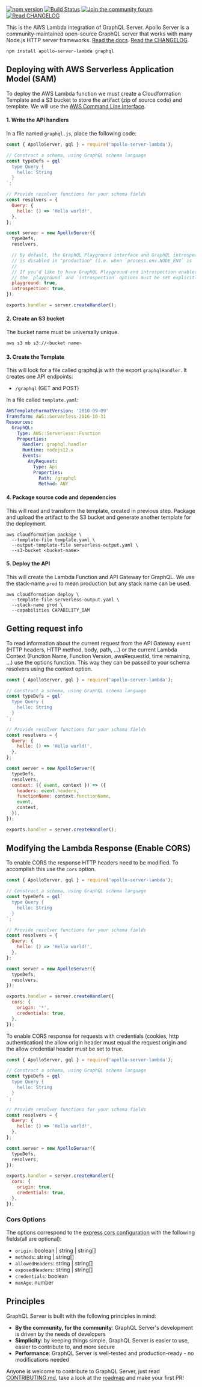 [![npm version](https://badge.fury.io/js/apollo-server-lambda.svg)](https://badge.fury.io/js/apollo-server-lambda)
[![Build Status](https://circleci.com/gh/apollographql/apollo-server/tree/main.svg?style=svg)](https://circleci.com/gh/apollographql/apollo-server)
[![Join the community forum](https://img.shields.io/badge/join%20the%20community-forum-blueviolet)](https://community.apollographql.com)
[![Read CHANGELOG](https://img.shields.io/badge/read-changelog-blue)](https://github.com/apollographql/apollo-server/blob/HEAD/CHANGELOG.md)


This is the AWS Lambda integration of GraphQL Server. Apollo Server is a community-maintained open-source GraphQL server that works with many Node.js HTTP server frameworks. [Read the docs](https://www.apollographql.com/docs/apollo-server/v2). [Read the CHANGELOG](https://github.com/apollographql/apollo-server/blob/main/CHANGELOG.md).

```shell
npm install apollo-server-lambda graphql
```

## Deploying with AWS Serverless Application Model (SAM)

To deploy the AWS Lambda function we must create a Cloudformation Template and a S3 bucket to store the artifact (zip of source code) and template. We will use the [AWS Command Line Interface](https://aws.amazon.com/cli/).

#### 1. Write the API handlers

In a file named `graphql.js`, place the following code:

```js
const { ApolloServer, gql } = require('apollo-server-lambda');

// Construct a schema, using GraphQL schema language
const typeDefs = gql`
  type Query {
    hello: String
  }
`;

// Provide resolver functions for your schema fields
const resolvers = {
  Query: {
    hello: () => 'Hello world!',
  },
};

const server = new ApolloServer({
  typeDefs,
  resolvers,

  // By default, the GraphQL Playground interface and GraphQL introspection
  // is disabled in "production" (i.e. when `process.env.NODE_ENV` is `production`).
  //
  // If you'd like to have GraphQL Playground and introspection enabled in production,
  // the `playground` and `introspection` options must be set explicitly to `true`.
  playground: true,
  introspection: true,
});

exports.handler = server.createHandler();
```

#### 2. Create an S3 bucket

The bucket name must be universally unique.

```bash
aws s3 mb s3://<bucket name>
```

#### 3. Create the Template

This will look for a file called graphql.js with the export `graphqlHandler`. It creates one API endpoints:

* `/graphql` (GET and POST)

In a file called `template.yaml`:

```yaml
AWSTemplateFormatVersion: '2010-09-09'
Transform: AWS::Serverless-2016-10-31
Resources:
  GraphQL:
    Type: AWS::Serverless::Function
    Properties:
      Handler: graphql.handler
      Runtime: nodejs12.x
      Events:
        AnyRequest:
          Type: Api
          Properties:
            Path: /graphql
            Method: ANY
```

#### 4. Package source code and dependencies

This will read and transform the template, created in previous step. Package and upload the artifact to the S3 bucket and generate another template for the deployment.

```shell
aws cloudformation package \
  --template-file template.yaml \
  --output-template-file serverless-output.yaml \
  --s3-bucket <bucket-name>
```

#### 5. Deploy the API

This will create the Lambda Function and API Gateway for GraphQL. We use the stack-name `prod` to mean production but any stack name can be used.

```
aws cloudformation deploy \
  --template-file serverless-output.yaml \
  --stack-name prod \
  --capabilities CAPABILITY_IAM
```

## Getting request info

To read information about the current request from the API Gateway event (HTTP headers, HTTP method, body, path, ...) or the current Lambda Context (Function Name, Function Version, awsRequestId, time remaining, ...) use the options function. This way they can be passed to your schema resolvers using the context option.

```js
const { ApolloServer, gql } = require('apollo-server-lambda');

// Construct a schema, using GraphQL schema language
const typeDefs = gql`
  type Query {
    hello: String
  }
`;

// Provide resolver functions for your schema fields
const resolvers = {
  Query: {
    hello: () => 'Hello world!',
  },
};

const server = new ApolloServer({
  typeDefs,
  resolvers,
  context: ({ event, context }) => ({
    headers: event.headers,
    functionName: context.functionName,
    event,
    context,
  }),
});

exports.handler = server.createHandler();
```

## Modifying the Lambda Response (Enable CORS)

To enable CORS the response HTTP headers need to be modified. To accomplish this use the `cors` option.

```js
const { ApolloServer, gql } = require('apollo-server-lambda');

// Construct a schema, using GraphQL schema language
const typeDefs = gql`
  type Query {
    hello: String
  }
`;

// Provide resolver functions for your schema fields
const resolvers = {
  Query: {
    hello: () => 'Hello world!',
  },
};

const server = new ApolloServer({
  typeDefs,
  resolvers,
});

exports.handler = server.createHandler({
  cors: {
    origin: '*',
    credentials: true,
  },
});
```

To enable CORS response for requests with credentials (cookies, http authentication) the allow origin header must equal the request origin and the allow credential header must be set to true.

```js
const { ApolloServer, gql } = require('apollo-server-lambda');

// Construct a schema, using GraphQL schema language
const typeDefs = gql`
  type Query {
    hello: String
  }
`;

// Provide resolver functions for your schema fields
const resolvers = {
  Query: {
    hello: () => 'Hello world!',
  },
};

const server = new ApolloServer({
  typeDefs,
  resolvers,
});

exports.handler = server.createHandler({
  cors: {
    origin: true,
    credentials: true,
  },
});
```

### Cors Options

The options correspond to the [express cors configuration](https://github.com/expressjs/cors#configuration-options) with the following fields(all are optional):

* `origin`: boolean | string | string[]
* `methods`: string | string[]
* `allowedHeaders`: string | string[]
* `exposedHeaders`: string | string[]
* `credentials`: boolean
* `maxAge`: number

## Principles

GraphQL Server is built with the following principles in mind:

* **By the community, for the community**: GraphQL Server's development is driven by the needs of developers
* **Simplicity**: by keeping things simple, GraphQL Server is easier to use, easier to contribute to, and more secure
* **Performance**: GraphQL Server is well-tested and production-ready - no modifications needed

Anyone is welcome to contribute to GraphQL Server, just read [CONTRIBUTING.md](https://github.com/apollographql/apollo-server/blob/main/CONTRIBUTING.md), take a look at the [roadmap](https://github.com/apollographql/apollo-server/blob/main/ROADMAP.md) and make your first PR!
